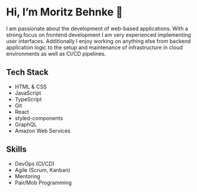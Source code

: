 # Hi, I’m Moritz Behnke 👋

I am passionate about the development of web-based applications. With a strong focus on frontend development I am very experienced implementing user interfaces. Additionally I enjoy working on anything else from backend application logic to the setup and maintenance of infrastructure in cloud environments as well as CI/CD pipelines.

## Tech Stack

- HTML & CSS
- JavaScript
- TypeScript
- Git
- React
- styled-components
- GraphQL
- Amazon Web Services

## Skills

- DevOps (CI/CD)
- Agile (Scrum, Kanban)
- Mentoring
- Pair/Mob Programming
